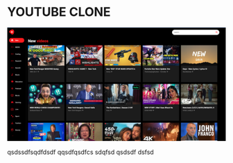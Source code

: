 
# YOUTUBE CLONE
![Screenshot](./src/yt-clone.png "Optional Title")

qsdssdfsqdfdsdf
qqsdfqsdfcs
sdqfsd
qsdsdf
dsfsd
